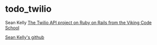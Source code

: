 # todo_twilio
Sean Kelly
[The Twilio API project on Ruby on Rails from the Viking Code School](http://www.vikingcodeschool.com)

 [Sean Kelly's github ](https://github.com/skel11417)
